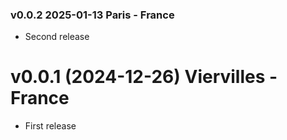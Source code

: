 ### v0.0.2 2025-01-13 Paris - France

- Second release

# v0.0.1 (2024-12-26) Viervilles - France

- First release

